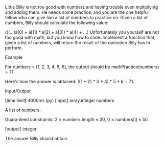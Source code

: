 Little Billy is not too good with numbers and having trouble even multiplying and adding them. He needs some practice, and you are the one helpful fellow who can give him a list of numbers to practice on. Given a list of numbers, Billy should calculate the following value:

(((...(a[0] + a[1]) * a[2] + a[3]) * a[4] + ...)
Unfortunately you yourself are not too good with math, but you know how to code. Implement a function that, given a list of numbers, will return the result of the operation Billy has to perform.

Example

For numbers = [1, 2, 3, 4, 5, 6], the output should be
mathPractice(numbers) = 71.

Here's how the answer is obtained: ((1 + 2) * 3 + 4) * 5 + 6 = 71.

Input/Output

[time limit] 4000ms (py)
[input] array.integer numbers

A list of numbers.

Guaranteed constraints:
2 ≤ numbers.length ≤ 20,
0 ≤ numbers[i] ≤ 50.

[output] integer

The answer Billy should obtain.
